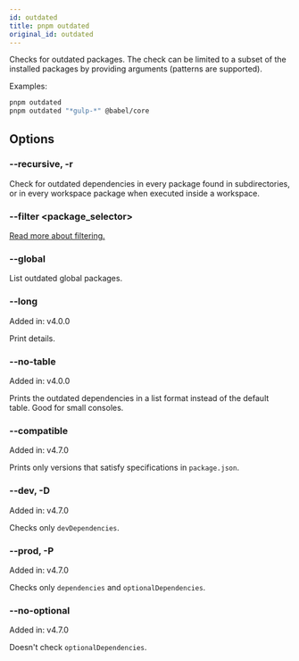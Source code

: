 ```yaml
---
id: outdated
title: pnpm outdated
original_id: outdated
---
```


Checks for outdated packages. The check can be limited to a subset of the
installed packages by providing arguments (patterns are supported).

Examples:
```sh
pnpm outdated
pnpm outdated "*gulp-*" @babel/core
```

## Options

### --recursive, -r

Check for outdated dependencies in every package found in subdirectories, or in
every workspace package when executed inside a workspace.

### --filter \<package_selector\>

[Read more about filtering.](../filtering)

### --global

List outdated global packages.

### --long

Added in: v4.0.0

Print details.

### --no-table

Added in: v4.0.0

Prints the outdated dependencies in a list format instead of the default table.
Good for small consoles.

### --compatible

Added in: v4.7.0

Prints only versions that satisfy specifications in `package.json`.

### --dev, -D

Added in: v4.7.0

Checks only `devDependencies`.

### --prod, -P

Added in: v4.7.0

Checks only `dependencies` and `optionalDependencies`.

### --no-optional

Added in: v4.7.0

Doesn't check `optionalDependencies`.
